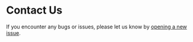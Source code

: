 # Contact Us

If you encounter any bugs or issues, please let us know by
[opening a new issue](https://github.com/Munich-Quantum-Software-Stack/MQP-Qiskit-Provider-Documentation/issues).
